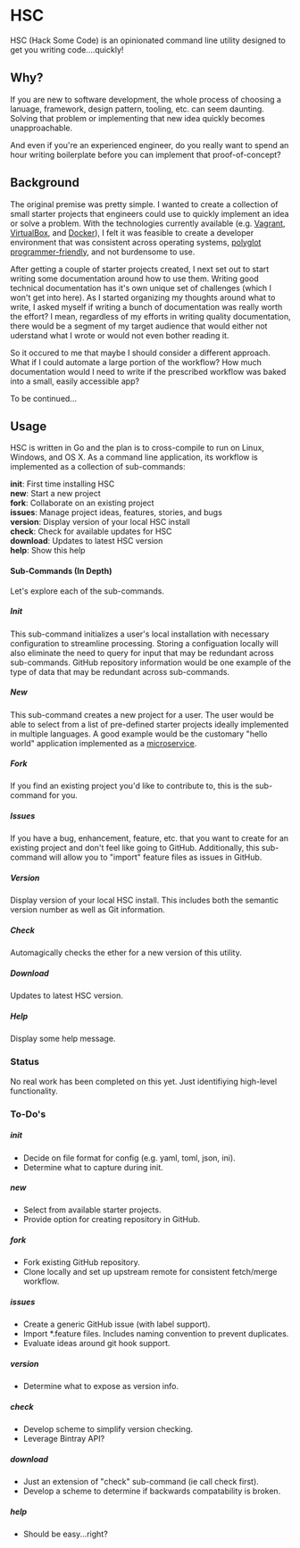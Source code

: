 # HSC

HSC (Hack Some Code) is an opinionated command line utility designed to get you writing code....quickly!

## Why?
If you are new to software development, the whole process of choosing a lanuage, framework, design pattern, tooling, etc. can seem daunting.  Solving that problem or implementing that new idea quickly becomes unapproachable.

And even if you're an experienced engineer, do you really want to spend an hour writing boilerplate before you can implement that proof-of-concept?

## Background 
The original premise was pretty simple.  I wanted to create a collection of small starter projects that engineers could use to quickly implement an idea or solve a problem.  With the technologies currently available (e.g. [Vagrant](http://www.vagrantup.com/), [VirtualBox](https://www.virtualbox.org/), and [Docker](https://www.docker.com/)), I felt it was feasible to create a developer environment that was consistent across operating systems, [polyglot programmer-friendly](http://radar.oreilly.com/2013/11/polyglot-programming-what-is-it-and-why-should-you-be-using-it.html), and not burdensome to use.

After getting a couple of starter projects created, I next set out to start writing some documentation around how to use them.  Writing good technical documentation has it's own unique set of challenges (which I won't get into here). As I started organizing my thoughts around what to write, I asked myself if writing a bunch of documentation was really worth the effort?  I mean, regardless of my efforts in writing quality documentation, there would be a segment of my target audience that would either not uderstand what I wrote or would not even bother reading it. 

So it occured to me that maybe I should consider a different approach. What if I could automate a large portion of the workflow?  How much documentation would I need to write if the prescribed workflow was baked into a small, easily accessible app?

To be continued...

## Usage
HSC is written in Go and the plan is to cross-compile to run on Linux, Windows, and OS X.  As a command line application, its workflow is implemented as a collection of sub-commands:     

**init**: First time installing HSC   
**new**: Start a new project   
**fork**: Collaborate on an existing project   
**issues**: Manage project ideas, features, stories, and bugs   
**version**: Display version of your local HSC install   
**check**: Check for available updates for HSC   
**download**: Updates to latest HSC version   
**help**: Show this help

#### Sub-Commands (In Depth)
Let's explore each of the sub-commands.   

##### Init
This sub-command initializes a user's local installation with necessary configuration to streamline processing.  Storing a configuation locally will also eliminate the need to query for input that may be redundant across sub-commands.  GitHub repository information would be one example of the type of data that may be redundant across sub-commands.

##### New
This sub-command creates a new project for a user.  The user would be able to select from a list of pre-defined starter projects ideally implemented in multiple languages.  A good example would be the customary "hello world" application implemented as a [microservice](http://martinfowler.com/articles/microservices.html).  

##### Fork
If you find an existing project you'd like to contribute to, this is the sub-command for you.  

##### Issues
If you have a bug, enhancement, feature, etc. that you want to create for an existing project and don't feel like going to GitHub.  Additionally, this sub-command will allow you to "import" feature files as issues in GitHub. 

##### Version 
Display version of your local HSC install.  This includes both the semantic version number as well as Git information.

##### Check
Automagically checks the ether for a new version of this utility.

##### Download
Updates to latest HSC version.

##### Help
Display some help message.

### Status
No real work has been completed on this yet.  Just identifiying high-level functionality.

### To-Do's

##### init
* Decide on file format for config (e.g. yaml, toml, json, ini).
* Determine what to capture during init.

##### new
* Select from available starter projects.
* Provide option for creating repository in GitHub.

##### fork
* Fork existing GitHub repository.
* Clone locally and set up upstream remote for consistent fetch/merge workflow.

##### issues
* Create a generic GitHub issue (with label support).
* Import *.feature files.  Includes naming convention to prevent duplicates.
* Evaluate ideas around git hook support.

##### version 
* Determine what to expose as version info.

##### check
* Develop scheme to simplify version checking.
* Leverage Bintray API?

##### download
* Just an extension of "check" sub-command (ie call check first).
* Develop a scheme to determine if backwards compatability is broken.

##### help
* Should be easy...right?
